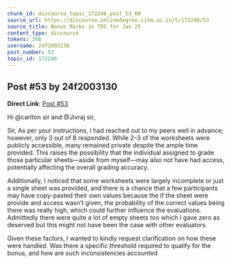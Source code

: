 ```yaml
---
chunk_id: discourse_topic_172246_post_53_00
source_url: https://discourse.onlinedegree.iitm.ac.in/t/172246/53
source_title: Bonus Marks in TDS for Jan 25
content_type: discourse
tokens: 266
username: 24f2003130
post_number: 53
topic_id: 172246
---
```


## Post #53 by 24f2003130

**Direct Link**: [Post #53](https://discourse.onlinedegree.iitm.ac.in/t/172246/53)

Hi @carlton sir and @Jivraj sir,

Sir, As per your instructions, I had reached out to my peers well in advance; however, only 3 out of 8 responded. While 2–3 of the worksheets were publicly accessible, many remained private despite the ample time provided. This raises the possibility that the individual assigned to grade those particular sheets—aside from myself—may also not have had access, potentially affecting the overall grading accuracy.

Additionally, I noticed that some worksheets were largely incomplete or just a single sheet was provided, and there is a chance that a few participants may have copy-pasted their own values because the if the sheet were provide and access wasn’t given, the probability of the correct values being there was really high, which could further influence the evaluations. Admittedly there were quite a lot of empty sheets too which I gave zero as deserved but this might not have been the case with other evaluators.

Given these factors, I wanted to kindly request clarification on how these were handled. Was there a specific threshold required to qualify for the bonus, and how are such inconsistencies accounted
